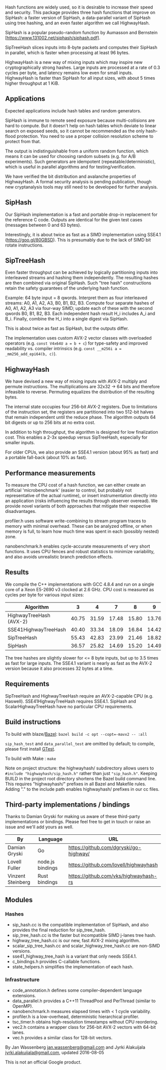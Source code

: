 Hash functions are widely used, so it is desirable to increase their speed and
security. This package provides three hash functions that improve on SipHash:
a faster version of SipHash, a data-parallel variant of SipHash using tree hashing,
and an even faster algorithm we call HighwayHash.

SipHash is a popular pseudo-random function by Aumasson and Bernstein 
[https://www.131002.net/siphash/siphash.pdf].

SipTreeHash slices inputs into 8-byte packets and computes their SipHash in
parallel, which is faster when processing at least 96 bytes.

HighwayHash is a new way of mixing inputs which may inspire new
cryptographically strong hashes. Large inputs are processed at a rate of
0.3 cycles per byte, and latency remains low even for small inputs.
HighwayHash is faster than SipHash for all input sizes, with about 5 times
higher throughput at 1 KiB.

## Applications

Expected applications include hash tables and random generators.

SipHash is immune to remote seed exposure because multi-collisions are hard to
compute. But it doesn't help on hash tables which deviate to linear search
on exposed seeds, so it cannot be recommended as the only hash-flood protection.
You need to use a proper collision resolution scheme to protect from that.

The output is indistinguishable from a uniform random function, which
means it can be used for choosing random subsets (e.g. for A/B experiments).
Such generators are idempotent (repeatable/deterministic), which is useful
in parallel algorithms and for testing/verification.

We have verified the bit distribution and avalanche properties of HighwayHash.
A formal security analysis is pending publication, though new cryptanalysis
tools may still need to be developed for further analysis.

## SipHash

Our SipHash implementation is a fast and portable drop-in replacement for
the reference C code. Outputs are identical for the given test cases (messages
between 0 and 63 bytes).

Interestingly, it is about twice as fast as a SIMD implementation using SSE4.1
(https://goo.gl/80GBSD). This is presumably due to the lack of SIMD bit rotate
instructions.

## SipTreeHash

Even faster throughput can be achieved by logically partitioning inputs into
interleaved streams and hashing them independently. The resulting hashes are
then combined via original SipHash. Such "tree hash" constructions retain the
safety guarantees of the underlying hash function.

Example: 64 byte input = 8 qwords. Interpret them as four interleaved
streams: A0, A1, A2, A3, B0, B1, B2, B3. Compute four separate hashes of
A0, A1, A2, A3 via four-way SIMD; update each of these with the second qwords
B0, B1, B2, B3. Each independent hash result H_i includes A_i and B_i. Finally,
combine the H_i into a single digest via SipHash.

This is about twice as fast as SipHash, but the outputs differ.

The implementation uses custom AVX-2 vector classes with overloaded operators
(e.g. `const V4x64U a = b + c`) for type-safety and improved readability
vs. compiler intrinsics (e.g. `const __m256i a = _mm256_add_epi64(b, c)`).

## HighwayHash

We have devised a new way of mixing inputs with AVX-2 multiply and permute
instructions. The multiplications are 32x32 -> 64 bits and therefore infeasible
to reverse. Permuting equalizes the distribution of the resulting bytes.

The internal state occupies four 256-bit AVX-2 registers. Due to limitations of
the instruction set, the registers are partitioned into two 512-bit halves that
remain independent until the reduce phase. The algorithm outputs 64 bit digests
or up to 256 bits at no extra cost.

In addition to high throughput, the algorithm is designed for low finalization
cost. This enables a 2-3x speedup versus SipTreeHash, especially for smaller
inputs.

For older CPUs, we also provide an SSE4.1 version (about 95% as fast) and a
portable fall-back (about 10% as fast).

## Performance measurements

To measure the CPU cost of a hash function, we can either create an artificial
'microbenchmark' (easier to control, but probably not representative of the
actual runtime), or insert instrumentation directly into an application (risks
influencing the results through observer overead). We provide novel variants of
both approaches that mitigate their respective disadvantages.

profiler.h uses software write-combining to stream program traces to memory
with minimal overhead. These can be analyzed offline, or when memory is full,
to learn how much time was spent in each (possibly nested) zone.

nanobenchmark.h enables cycle-accurate measurements of very short functions.
It uses CPU fences and robust statistics to minimize variability, and also
avoids unrealistic branch prediction effects.

## Results

We compile the C++ implementations with GCC 4.8.4 and run on a single core of
a Xeon E5-2690 v3 clocked at 2.6 GHz. CPU cost is measured as cycles per byte
for various input sizes:

Algorithm | 3 | 4 | 7 | 8 | 9 | 10 | 1023
--- | --- | --- | --- | --- | --- |--- |--- |
HighwayTreeHash (AVX-2) | 40.75 | 31.59 | 17.48 | 15.80 | 13.76 | 12.41 |  0.38
SSE41HighwayTreeHash | 40.40 | 33.34 | 18.09 | 16.84 | 14.42 | 12.93 |  0.39
SipTreeHash | 55.43 | 42.83 | 23.99 | 21.46 | 18.82 | 16.92 |  0.61
SipHash | 36.57 | 25.82 | 14.69 | 15.20 | 14.49 | 13.16 |  1.32

The tree hashes are slightly slower for <= 8 byte inputs, but up to 3.5 times
as fast for large inputs. The SSE4.1 variant is nearly as fast as the AVX-2
version because it also processes 32 bytes at a time.

## Requirements

SipTreeHash and HighwayTreeHash require an AVX-2-capable CPU (e.g. Haswell).
SSE41HighwayTreeHash requires SSE4.1. SipHash and ScalarHighwayTreeHash have
no particular CPU requirements.

## Build instructions

To build with blaze/[Bazel](http://bazel.io/):
`bazel build -c opt --copt=-mavx2 -- :all`

`sip_hash_test` and `data_parallel_test` are omitted by default; to compile,
please first install [GTest](https://github.com/google/googletest).

To build with Make : `make`

Note on project structure: the highwayhash/ subdirectory allows users to
`#include "highwayhash/sip_hash.h"` rather than just `"sip_hash.h"`. Keeping
BUILD in the project root directory shortens the Bazel build command line.
This requires "highwayhash/" prefixes in all Bazel and Makefile rules.
Adding "." to the include path enables highwayhash/ prefixes in our cc files.

## Third-party implementations / bindings

Thanks to Damian Gryski for making us aware of these third-party
implementations or bindings. Please feel free to get in touch or
raise an issue and we'll add yours as well.

By | Language | URL
--- | --- | ---
Damian Gryski | Go | https://github.com/dgryski/go-highway/
Lovell Fuller | node.js bindings | https://github.com/lovell/highwayhash
Vinzent Steinberg | Rust bindings | https://github.com/vks/highwayhash-rs

## Modules

### Hashes

* sip_hash.cc is the compatible implementation of SipHash, and also provides the
  final reduction for sip_tree_hash.
* sip_tree_hash.cc is the faster but incompatible SIMD j-lanes tree hash.
* highway_tree_hash.cc is our new, fast AVX-2 mixing algorithm.
* scalar_sip_tree_hash.cc and scalar_highway_tree_hash.cc are non-SIMD versions.
* sse41_highway_tree_hash is a variant that only needs SSE4.1.
* c_bindings.h provides C-callable functions.
* state_helpers.h simplifies the implementation of each hash.

### Infrastructure
* code_annotation.h defines some compiler-dependent language extensions.
* data_parallel.h provides a C++11 ThreadPool and PerThread (similar to OpenMP).
* nanobenchmark.h measures elapsed times with < 1 cycle variability.
* profiler.h is a low-overhead, deterministic hierarchical profiler.
* tsc_timer.h obtains high-resolution timestamps without CPU reordering.
* vec2.h contains a wrapper class for 256-bit AVX-2 vectors with 64-bit lanes.
* vec.h provides a similar class for 128-bit vectors.

By Jan Wassenberg <jan.wassenberg@gmail.com> and Jyrki Alakuijala
<jyrki.alakuijala@gmail.com>, updated 2016-08-05

This is not an official Google product.
